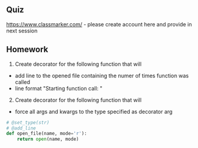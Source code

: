 ## Quiz
https://www.classmarker.com/ - please create account here and provide in next session

## Homework

1) Create decorator for the following function that will  
 - add line to the opened file containing the numer of times function was called
 - line format "Starting function call: <number>"

2) Create decorator for the following function that will  
 - force all args and kwargs to the type specified as decorator arg 

```python
# @set_type(str)
# @add_line
def open_file(name, mode='r'):
    return open(name, mode)
```
